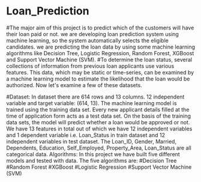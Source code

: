 # Loan_Prediction
#The major aim of this project is to predict which of the customers will have their loan paid or not. we are developing loan prediction system using machine learning, so the system automatically selects the eligible candidates. we are predicting the loan data by using some machine learning algorithms like Decision Tree, Logistic Regression, Random Forest, XGBoost and Support Vector Machine (SVM).
#To determine the loan status, several collections of information from previous loan applicants use various features. This data, which may be static or time-series, can be examined by a machine learning model to estimate the likelihood that the loan would be authorized. Now let's examine a few of these datasets.

#Dataset:
In dataset there are 614 rows and 13 columns. 12 independent variable and target variable: (614, 13).
The machine learning model is trained using the training data set. Every new applicant details filled at the time of application form acts as a test data set. On the basis of the training data sets, the model will predict whether a loan would be approved or not. We have 13 features in total out of which we have 12 independent variables and 1 dependent variable i.e. Loan_Status in train dataset and 12 independent variables in test dataset. The Loan_ID, Gender, Married, Dependents, Education, Self_Employed, Property_Area, Loan_Status are all categorical data.
Algorithms:
In this project we have built five different models and tested with data. The five algorithms are:
	#Decision Tree
 	#Random Forest
	#XGBoost 
	#Logistic Regression
	#Support Vector Machine (SVM)
